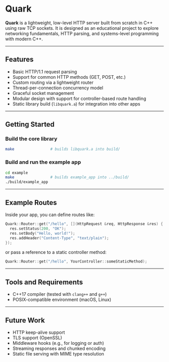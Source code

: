# Quark

**Quark** is a lightweight, low-level HTTP server built from scratch in C++ using raw TCP sockets. It is designed as an educational project to explore networking fundamentals, HTTP parsing, and systems-level programming with modern C++.

---

## Features

- Basic HTTP/1.1 request parsing
- Support for common HTTP methods (GET, POST, etc.)
- Custom routing via a lightweight router
- Thread-per-connection concurrency model
- Graceful socket management
- Modular design with support for controller-based route handling
- Static library build (`libquark.a`) for integration into other apps

---

## Getting Started

### Build the core library

```bash
make                # builds libquark.a into build/
```

### Build and run the example app

```bash
cd example
make                # builds example_app into ../build/
./build/example_app
```

---

## Example Routes

Inside your app, you can define routes like:

```cpp
Quark::Router::get("/hello", [](HttpRequest &req, HttpResponse &res) {
  res.setStatus(200, "OK");
  res.setBody("Hello, world!");
  res.addHeader("Content-Type", "text/plain");
});
```

or pass a reference to a static controller method:

```cpp
Quark::Router::get("/hello", YourController::someStaticMethod);
```

---

## Tools and Requirements

- C++17 compiler (tested with `clang++` and `g++`)
- POSIX-compatible environment (macOS, Linux)

---

## Future Work

- HTTP keep-alive support
- TLS support (OpenSSL)
- Middleware hooks (e.g., for logging or auth)
- Streaming responses and chunked encoding
- Static file serving with MIME type resolution

